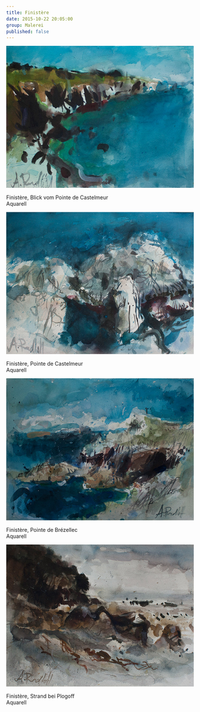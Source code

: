 ```yaml
---
title: Finistère
date: 2015-10-22 20:05:00
group: Malerei
published: false
---
```

![Blick vom Pointe de Castelmeur](/img/malerei/finistere-01.jpg)

Finistère, Blick vom Pointe de Castelmeur<br>
Aquarell

![Pointe de Brézellec](/img/malerei/finistere-02.jpg)

Finistère, Pointe de Castelmeur<br>
Aquarell

![Pointe de Castelmeur](/img/malerei/finistere-03.jpg)

Finistère, Pointe de Brézellec<br>
Aquarell

![Strand bei Plogoff](/img/malerei/finistere-04.jpg)

Finistère, Strand bei Plogoff<br>
Aquarell
